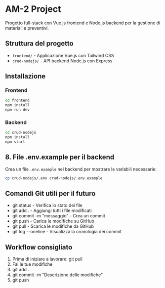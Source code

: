 # AM-2 Project

Progetto full-stack con Vue.js frontend e Node.js backend per la gestione di materiali e preventivi.

## Struttura del progetto

- `frontend/` - Applicazione Vue.js con Tailwind CSS
- `crud-nodejs/` - API backend Node.js con Express

## Installazione

### Frontend
```bash
cd frontend
npm install
npm run dev
```

### Backend
```bash
cd crud-nodejs
npm install
npm start
```

## 8. File .env.example per il backend

Crea un file `.env.example` nel backend per mostrare le variabili necessarie:

```bash
cp crud-nodejs/.env crud-nodejs/.env.example
```

## Comandi Git utili per il futuro
- git status - Verifica lo stato dei file
- git add . - Aggiungi tutti i file modificati
- git commit -m "messaggio" - Crea un commit
- git push - Carica le modifiche su GitHub
- git pull - Scarica le modifiche da GitHub
- git log --oneline - Visualizza la cronologia dei commit

## Workflow consigliato
1. Prima di iniziare a lavorare: git pull
2. Fai le tue modifiche
3. git add .
4. git commit -m "Descrizione delle modifiche"
5. git push